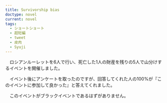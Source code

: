 ```yaml
---
title: Survivorship bias
doctype: novel
current: novel
tags:
  - ショートショート
  - 超短編
  - tweet
  - 皮肉
  - Syuji
---
```

　ロシアンルーレットを6人で行い、死亡した1人の財産を残りの5人で山分けするイベントを開催しました。

　イベント後にアンケートを取ったのですが、回答してくれた人の100%が『このイベントに参加して良かった』と答えてくれました。

　このイベントがブラックイベントであるはずがありません。
